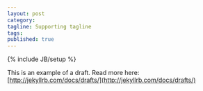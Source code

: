 ```yaml
---
layout: post
category: 
tagline: Supporting tagline
tags: 
published: true
---
```




{% include JB/setup %}


This is an example of a draft. Read more here: [http://jekyllrb.com/docs/drafts/](http://jekyllrb.com/docs/drafts/)
